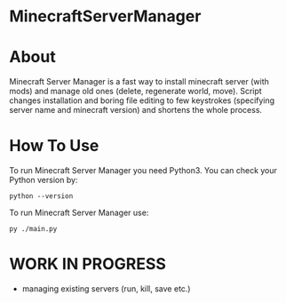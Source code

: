 # MinecraftServerManager

# About
Minecraft Server Manager is a fast way to install minecraft server (with mods) and manage old ones (delete, regenerate world, move).
Script changes installation and boring file editing to few keystrokes (specifying server name and minecraft version) and shortens the whole process.

# How To Use
To run Minecraft Server Manager you need Python3.
You can check your Python version by:
```
python --version
```
To run Minecraft Server Manager use:
```
py ./main.py
```

# WORK IN PROGRESS
* managing existing servers (run, kill, save etc.)